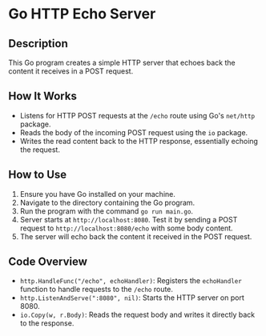 # Go HTTP Echo Server

## Description

This Go program creates a simple HTTP server that echoes back the content it receives in a POST request.

## How It Works

- Listens for HTTP POST requests at the `/echo` route using Go's `net/http` package.
- Reads the body of the incoming POST request using the `io` package.
- Writes the read content back to the HTTP response, essentially echoing the request.

## How to Use

1. Ensure you have Go installed on your machine.
2. Navigate to the directory containing the Go program.
3. Run the program with the command `go run main.go`.
4. Server starts at `http://localhost:8080`. Test it by sending a POST request to `http://localhost:8080/echo` with some body content.
5. The server will echo back the content it received in the POST request.

## Code Overview

- `http.HandleFunc("/echo", echoHandler)`: Registers the `echoHandler` function to handle requests to the `/echo` route.
- `http.ListenAndServe(":8080", nil)`: Starts the HTTP server on port 8080.
- `io.Copy(w, r.Body)`: Reads the request body and writes it directly back to the response.
